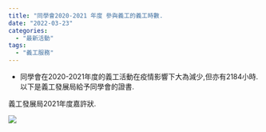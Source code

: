 ```yaml
---
title: "同學會2020-2021 年度 參與義工的義工時數.                                 (由義工發展局確認)"
date: "2022-03-23"
categories: 
  - "最新活動"
tags: 
  - "義工服務"
---
```


- 同學會在2020-2021年度的義工活動在疫情影響下大為減少,但亦有2184小時.以下是義工發展局給予同學會的證書.

義工發展局2021年度嘉許狀.

[![](images/義工發展局-嘉許狀-2021-2184小時-721x1024.jpg)](http://13.229.250.225/wp-content/uploads/2022/03/義工發展局-嘉許狀-2021-2184小時.jpg)
